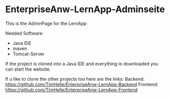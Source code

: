 # EnterpriseAnw-LernApp-Adminseite
This is the AdminPage for the LernApp

Needed Software:
- Java IDE
- maven
- Tomcat-Server

If the project is cloned into a Java IDE and everything is downloaded you can start the website.

If u like to clone the other projects too here are the links:
Backend:    https://github.com/TimHelle/EnterpriseAnw-LernApp-Backend
Frontend:   https://github.com/TimHelle/EnterpriseAnw-LernApp-Frontend
